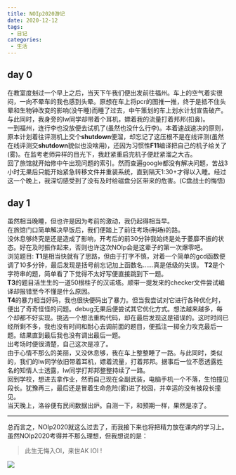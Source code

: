 ```yaml
---
title: NOIp2020游记
date: 2020-12-12
tags:
 - 日记
categories:
 - 生活
---
```

## day 0
在教室度~~划~~过一个早上之后，当天下午我们便出发前往福州。车上的空气着实很闷，一向不晕车的我也感到头晕。原想在车上将pcr的图推一推，终于是抵不住头晕和生物钟改变的影响(没午睡)而睡了过去，中午策划的车上划水计划宣告破产。与此同时，我身旁的lw同学却带着个耳机，嫖着我的流量打着邦邦(扣鼻)。  
一到福州，连行李也没放便去试机了(虽然也没什么行李)。本着速战速决的原则，原本计划着往评测机上交个**shutdown**便溜，却忘记了这压根不是在线评测(虽然在线评测交**shutdown**貌似也没啥用)，还因为习惯性**F11**编译把自己的机子给关了(雾)。在监考老师异样的目光下，我赶紧重启完机子便赶紧溜之大吉。  
回了旅馆就开始修中午出现问题的索引。然而查遍google都没有解决问题，苦战3小时无果后只能开始紧急转移文件并重装系统，直到隔天1:30+才得以入睡。经过这一个晚上，我深切感受到了没有及时给磁盘分区带来的危害。(C盘战士的悔悟)  
## day 1
虽然相当晚睡，但也许是因为考前的激动，我仍起得相当早。  
在旅馆门口简单解决早饭后，我们便踏上了前往考场~~(刑场)~~的路。  
没休息够终究是还是造成了影响，开考后的前30分钟我始终是处于萎靡不振的状态。好在及时振作起来，否则也许这次NOIp会是这辈子的第一次爆零吧。  
浏览题目:
**T1**是相当快就有了思路，但由于打字不慎，对着一个简单的gcd函数便调了10多分钟，最后发现是括号前忘记加上函数名……真是低级的失误。
**T2**是个字符串的题，简单看了下觉得不太好写便直接跳到下一题。  
**T3**的题目活生生的一道50根柱子的汉诺塔。顺带一提发来的checker文件尝试编译却报错至今不懂是什么原因。  
**T4**的暴力相当好码，我也很快便码出了暴力。但当我尝试对它进行各种优化时，便出了奇奇怪怪的问题。debug无果后便尝试其它优化方式。想法越来越多，每个却都不好实现。挑选一个想法重构代码，却在最后发现这是错误的。这时时间已经所剩不多，我也没有时间和耐心去调前面的题目，便孤注一掷全力攻克最后一题。结果直到最后我也没有调出最后一题。  
出考场时便很清楚，自己这次是凉了。  
由于心情不那么的美丽，又没休息够，我在车上整整睡了一路。与此同时，类似的，我们的lw同学依旧带着耳机，嫖着流量，打着邦邦。据事后一位不愿透露姓名的知情人士透露，lw同学打邦邦整整持续了一路。  
回到学校，想进去拿作业，然而自己现在全副武装，电脑手机一个不落，生怕撞见段长。犹豫再三，最后还是冒着生命危险(雾)进了校园，并幸运的没有被段长撞见。  
当天晚上，洛谷便有民间数据出炉。自测一下，和预期一样，果然是凉了。

---

总而言之，NOIp2020就这么过去了，而我接下来也将把精力放在课内的学习上。  
虽然NOIp2020考得并不那么理想，但我想说的是：

>此生无悔入OI，来世AK IOI !

![](https://pics.shviolet.tk/origin/NOIp2020.jpg)

